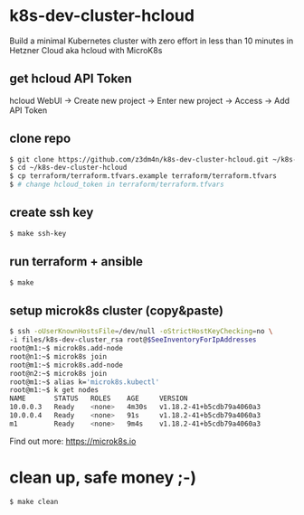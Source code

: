 # k8s-dev-cluster-hcloud

Build a minimal Kubernetes cluster with zero effort in less than 10 minutes in
Hetzner Cloud aka hcloud with MicroK8s

## get hcloud API Token

hcloud WebUI -> Create new project -> Enter new project -> Access -> Add API Token

## clone repo

```bash
$ git clone https://github.com/z3dm4n/k8s-dev-cluster-hcloud.git ~/k8s-dev-cluster-hcloud
$ cd ~/k8s-dev-cluster-hcloud
$ cp terraform/terraform.tfvars.example terraform/terraform.tfvars
$ # change hcloud_token in terraform/terraform.tfvars
```

## create ssh key

```bash
$ make ssh-key
```

## run terraform + ansible

```bash
$ make
```

## setup microk8s cluster (copy&paste)

```bash
$ ssh -oUserKnownHostsFile=/dev/null -oStrictHostKeyChecking=no \
-i files/k8s-dev-cluster_rsa root@$SeeInventoryForIpAddresses
root@m1:~$ microk8s.add-node
root@n1:~$ microk8s join
root@m1:~$ microk8s.add-node
root@n2:~$ microk8s join
root@m1:~$ alias k='microk8s.kubectl'
root@m1:~$ k get nodes
NAME       STATUS   ROLES    AGE     VERSION
10.0.0.3   Ready    <none>   4m30s   v1.18.2-41+b5cdb79a4060a3
10.0.0.4   Ready    <none>   91s     v1.18.2-41+b5cdb79a4060a3
m1         Ready    <none>   9m4s    v1.18.2-41+b5cdb79a4060a3
```

Find out more: https://microk8s.io

# clean up, safe money ;-)

```bash
$ make clean
```

